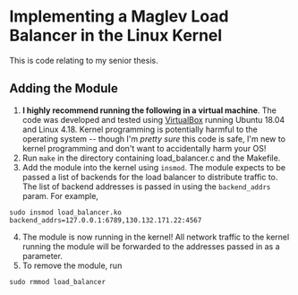 # Implementing a Maglev Load Balancer in the Linux Kernel
This is code relating to my senior thesis.

## Adding the Module
1. **I highly recommend running the following in a virtual machine**. The code was developed and tested using [VirtualBox](https://www.virtualbox.org/) running Ubuntu 18.04 and Linux 4.18. Kernel programming is potentially harmful to the operating system -- though I'm *pretty sure* this code is safe, I'm new to kernel programming and don't want to accidentally harm your OS!
2. Run `make` in the directory containing load_balancer.c and the Makefile.
3. Add the module into the kernel using `insmod`. The module expects to be passed a list of backends for the load balancer to distribute traffic to. The list of backend addresses is passed in using the `backend_addrs` param. For example, 
```
sudo insmod load_balancer.ko backend_addrs=127.0.0.1:6789,130.132.171.22:4567
```
4. The module is now running in the kernel! All network traffic to the kernel running the module will be forwarded to the addresses passed in as a parameter.
5. To remove the module, run
```
sudo rmmod load_balancer
```
